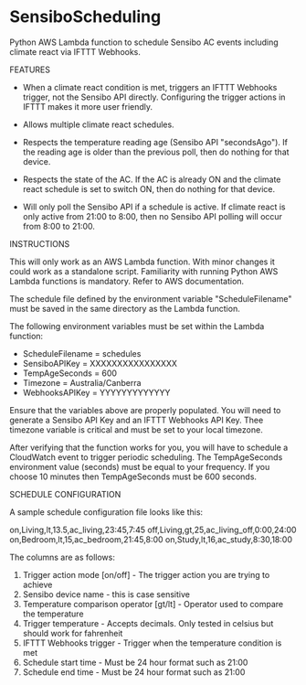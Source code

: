 # SensiboScheduling
Python AWS Lambda function to schedule Sensibo AC events including climate react via IFTTT Webhooks.

FEATURES

* When a climate react condition is met, triggers an IFTTT Webhooks trigger, not the Sensibo API
  directly. Configuring the trigger actions in IFTTT makes it more user friendly.

* Allows multiple climate react schedules.

* Respects the temperature reading age (Sensibo API "secondsAgo"). If the reading age is older than
  the previous poll, then do nothing for that device.

* Respects the state of the AC. If the AC is already ON and the climate react schedule is set to
  switch ON, then do nothing for that device.

* Will only poll the Sensibo API if a schedule is active. If climate react is only active from
  21:00 to 8:00, then no Sensibo API polling will occur from 8:00 to 21:00.


INSTRUCTIONS

This will only work as an AWS Lambda function. With minor changes it could work as a standalone script.
Familiarity with running Python AWS Lambda functions is mandatory. Refer to AWS documentation.

The schedule file defined by the environment variable "ScheduleFilename" must be saved in the same
directory as the Lambda function.

The following environment variables must be set within the Lambda function:
* ScheduleFilename = schedules
* SensiboAPIKey = XXXXXXXXXXXXXXXX
* TempAgeSeconds = 600
* Timezone = Australia/Canberra
* WebhooksAPIKey = YYYYYYYYYYYYY

Ensure that the variables above are properly populated. You will need to generate a Sensibo API Key and
an IFTTT Webhooks API Key. Thee timezone variable is critical and must be set to your local timezone.

After verifying that the function works for you, you will have to schedule a CloudWatch event to
trigger periodic scheduling. The TempAgeSeconds environment value (seconds) must be equal to your
frequency. If you choose 10 minutes then TempAgeSeconds must be 600 seconds.


SCHEDULE CONFIGURATION

A sample schedule configuration file looks like this:

on,Living,lt,13.5,ac_living,23:45,7:45
off,Living,gt,25,ac_living_off,0:00,24:00
on,Bedroom,lt,15,ac_bedroom,21:45,8:00
on,Study,lt,16,ac_study,8:30,18:00

The columns are as follows:
1. Trigger action mode [on/off] - The trigger action you are trying to achieve
2. Sensibo device name - this is case sensitive
3. Temperature comparison operator [gt/lt] - Operator used to compare the temperature
4. Trigger temperature - Accepts decimals. Only tested in celsius but should work for fahrenheit
5. IFTTT Webhooks trigger - Trigger when the temperature condition is met
6. Schedule start time - Must be 24 hour format such as 21:00
7. Schedule end time - Must be 24 hour format such as 21:00
